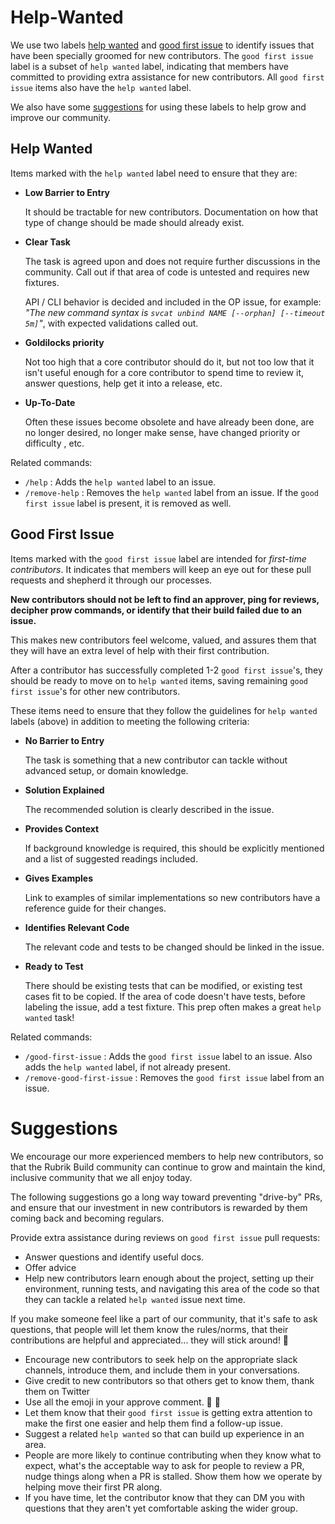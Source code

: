 # Help-Wanted

We use two labels [help wanted](#help-wanted) and [good first issue](#good-first-issue) to identify issues that have been specially groomed for new contributors. The `good first issue` label is a subset of `help wanted` label, indicating that members have committed to providing extra assistance for new contributors. All `good first issue` items also have the `help wanted` label.

We also have some [suggestions](#suggestions) for using these labels to help grow and improve our community.

## Help Wanted

Items marked with the `help wanted` label need to ensure that they are:

- **Low Barrier to Entry**

  It should be tractable for new contributors. Documentation on how that type of change should be made should already exist.

- **Clear Task**

  The task is agreed upon and does not require further discussions in the community. Call out if that area of code is untested and requires new fixtures.

  API / CLI behavior is decided and included in the OP issue, for example: _"The new command syntax is `svcat unbind NAME [--orphan] [--timeout 5m]`"_, with expected validations called out.

- **Goldilocks priority**

  Not too high that a core contributor should do it, but not too low that it isn't useful enough for a core contributor to spend time to review it, answer questions, help get it into a release, etc.

- **Up-To-Date**

  Often these issues become obsolete and have already been done, are no longer desired, no longer make sense, have changed priority or difficulty , etc.

Related commands:

- `/help` : Adds the `help wanted` label to an issue.
- `/remove-help` : Removes the `help wanted` label from an issue. If the
  `good first issue` label is present, it is removed as well.

## Good First Issue

Items marked with the `good first issue` label are intended for _first-time contributors_. It indicates that members will keep an eye out for these pull requests and shepherd it through our processes.

**New contributors should not be left to find an approver, ping for reviews, decipher prow commands, or identify that their build failed due to an issue.**

This makes new contributors feel welcome, valued, and assures them that they will have an extra level of help with their first contribution.

After a contributor has successfully completed 1-2 `good first issue`'s, they should be ready to move on to `help wanted` items, saving remaining `good first issue`'s for other new contributors.

These items need to ensure that they follow the guidelines for `help wanted` labels (above) in addition to meeting the following criteria:

- **No Barrier to Entry**

  The task is something that a new contributor can tackle without advanced setup, or domain knowledge.

- **Solution Explained**

  The recommended solution is clearly described in the issue.

- **Provides Context**

  If background knowledge is required, this should be explicitly mentioned and a list of suggested readings included.

- **Gives Examples**

  Link to examples of similar implementations so new contributors have a reference guide for their changes.

- **Identifies Relevant Code**

  The relevant code and tests to be changed should be linked in the issue.

- **Ready to Test**

  There should be existing tests that can be modified, or existing test cases fit to be copied. If the area of code doesn't have tests, before labeling the issue, add a test fixture. This prep often makes a great `help wanted` task!

Related commands:

- `/good-first-issue` : Adds the `good first issue` label to an issue. Also adds the `help wanted` label, if not already present.
- `/remove-good-first-issue` : Removes the `good first issue` label from an issue.

# Suggestions

We encourage our more experienced members to help new contributors, so that the Rubrik Build community can continue to grow and maintain the kind, inclusive community that we all enjoy today.

The following suggestions go a long way toward preventing "drive-by" PRs, and ensure that our investment in new contributors is rewarded by them coming back and becoming regulars.

Provide extra assistance during reviews on `good first issue` pull requests:
- Answer questions and identify useful docs.
- Offer advice
- Help new contributors learn enough about the project, setting up their environment, running tests, and navigating this area of the code so that they can tackle a related `help wanted` issue next time.

If you make someone feel like a part of our community, that it's safe to ask
questions, that people will let them know the rules/norms, that their
contributions are helpful and appreciated... they will stick around! 🌈
- Encourage new contributors to seek help on the appropriate slack channels, introduce them, and include them in your conversations.
- Give credit to new contributors so that others get to know them, thank them on Twitter
- Use all the emoji in your approve comment. 💖 🚀
- Let them know that their `good first issue` is getting extra attention to make the first one easier and help them find a follow-up issue.
- Suggest a related `help wanted` so that can build up experience in an area.
- People are more likely to continue contributing when they know what to expect, what's the acceptable way to ask for people to review a PR, nudge things along when a PR is stalled. Show them how we operate by helping move their first PR along.
- If you have time, let the contributor know that they can DM you with questions that they aren't yet comfortable asking the wider group.
